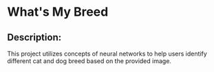 # What's My Breed
## Description: 
This project utilizes concepts of neural networks to help users identify different cat and dog breed based on the provided image.
